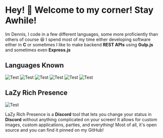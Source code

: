 # **Hey! :wave: Welcome to my corner! Stay Awhile!**
Im Dennis, I code in a few different languages, some more proficiently than others of course :laughing: I spend most of my time either developing software either in **C** or sometimes I like to make backend **REST APIs** using **Gulp.js** and sometimes even **Express.js**

## Languages Known
![Test](https://img.shields.io/badge/HTML-60--70%25-success)
![Test](https://img.shields.io/badge/CSS-30--50%25-blue)
![Test](https://img.shields.io/badge/JavaScript-90--95%25-yellow)
![Test](https://img.shields.io/badge/Java-75--85%25-orange)
![Test](https://img.shields.io/badge/CSharp-30--40%25-informational)
![Test](https://img.shields.io/badge/C++-80--95%25-red)
## LaZy Rich Presence
![Test](https://img.shields.io/badge/Latest--Stable-v1.0.0-success)

LaZy Rich Presence is a **Discord** tool that lets you change your status in **Discord** without anything complicated on your screen! It allows for custom images, custom applications, parties, and everything! Most of all, it's open source and you can find it pinned on my GitHub! 


